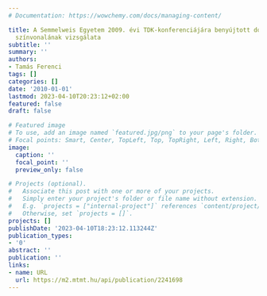 ```yaml
---
# Documentation: https://wowchemy.com/docs/managing-content/

title: A Semmelweis Egyetem 2009. évi TDK-konferenciájára benyújtott dolgozatok biostatisztikai
  színvonalának vizsgálata
subtitle: ''
summary: ''
authors:
- Tamás Ferenci
tags: []
categories: []
date: '2010-01-01'
lastmod: 2023-04-10T20:23:12+02:00
featured: false
draft: false

# Featured image
# To use, add an image named `featured.jpg/png` to your page's folder.
# Focal points: Smart, Center, TopLeft, Top, TopRight, Left, Right, BottomLeft, Bottom, BottomRight.
image:
  caption: ''
  focal_point: ''
  preview_only: false

# Projects (optional).
#   Associate this post with one or more of your projects.
#   Simply enter your project's folder or file name without extension.
#   E.g. `projects = ["internal-project"]` references `content/project/deep-learning/index.md`.
#   Otherwise, set `projects = []`.
projects: []
publishDate: '2023-04-10T18:23:12.113244Z'
publication_types:
- '0'
abstract: ''
publication: ''
links:
- name: URL
  url: https://m2.mtmt.hu/api/publication/2241698
---
```

